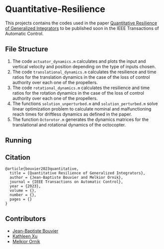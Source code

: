# Quantitative-Resilience

This projects contains the codes used in the paper [Quantitative Resilience of Generalized Integrators](https://arxiv.org/abs/2111.04163) to be published soon in the IEEE Transactions of Automatic Control.


**File Structure**
---

1. The code `actuator_dynamics.m` calculates and plots the input and vertical velocity and position depending on the type of inputs chosen.
2. The code `translational_dynamics.m` calculates the resilience and time ratios for the translation dynamics in the case of the loss of control authority over each one of the propellers.
3. The code `rotational_dynamics.m` calculates the resilience and time ratios for the rotation dynamics in the case of the loss of control authority over each one of the propellers.
4. The functions `solution_unperturbed.m` and `solution_perturbed.m` solve linear optimization problem to calculate nominal and malfunctioning reach times for driftless dynamics as defined in the paper.
5. The function `Octorotor.m` generates the dynamics matrices for the translational and rotational dynamics of the octocopter.



**Running**
---




**Citation**
---
```
@article{bouvier2023quantitative,  
  title = {Quantitative Resilience of Generalized Integrators},   
  author = {Jean-Baptiste Bouvier and Melkior Ornik},    
  journal = {IEEE Transactions on Automatic Control},    
  year = {2023},   
  volume = {},  
  number = {},  
  pages = {}  
}
```

**Contributors**
---
- [Jean-Baptiste Bouvier](https://github.com/Jean-BaptisteBouvier)
- [Kathleen Xu](https://scholar.google.com/citations?user=d-zoJD0AAAAJ&hl=en)
- [Melkior Ornik](https://mornik.web.illinois.edu/)


